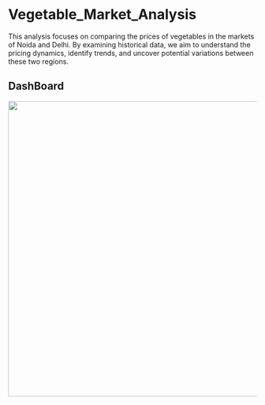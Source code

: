 # Vegetable_Market_Analysis
This analysis focuses on comparing the prices of vegetables in the markets of Noida and Delhi. By examining historical data, we aim to understand the pricing dynamics, identify trends, and uncover potential variations between these two regions.

## DashBoard 
<p align="center"><img src=https://github.com/Vishwanath-J-25/SwiggyDataAnalysis/assets/137754888/135f18e2-1329-4605-91b2-9b1d6f1e4743" width="600" ></p>
